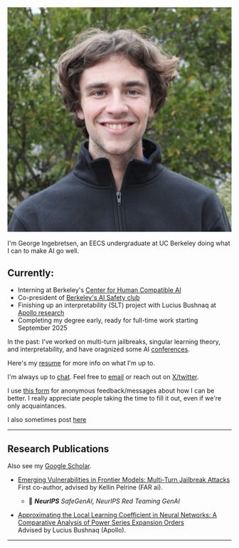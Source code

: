 <div class="profile-container">
    <img src="me.jpeg" alt="George Ingebretsen" class="profile-image">
    <div>
        <p>I'm George Ingebretsen, an EECS undergraduate at UC Berkeley doing what I can to make AI go well.</p>
        <h2>Currently:</h2>
        <ul>
            <li>Interning at Berkeley's <a href="https://humancompatible.ai/" target="_blank">Center for Human Compatible AI</a></li>
            <li>Co-president of <a href="https://berkeleyaisafety.com/" target="_blank">Berkeley's AI Safety club</a></li>
            <li>Finishing up an interpretability (SLT) project with Lucius Bushnaq at <a href="apolloresearch.ai" target="_blank">Apollo research</a> </li>
            <li>Completing my degree early, ready for full-time work starting September 2025</li>
        </ul>
        <p>In the past: I've worked on multi-turn jailbreaks, singular learning theory, and interpretability, and have oragnized some AI <a href="https://thecurve.is/" target="_blank">conferences</a>.</p>
        <p>Here's my <a href="https://drive.google.com/file/d/1drQd4F5ec1a6wmAyQNywnPufd9APjYXt/view?usp=sharing" target="_blank">resume</a> for more info on what I'm up to.</p>
    </div>
</div>

I'm always up to [chat](https://calendly.com/george-ingebretsen/30min). Feel free to [email](george.ingebretsen@gmail.com) or reach out on [X/twitter](https://twitter.com/Newton_theMan).

I use [this form](https://www.admonymous.co/georgeingebretsen) for anonymous feedback/messages about how I can be better. I really appreciate people taking the time to fill it out, even if we're only acquaintances.

I also sometimes post [here](https://www.lesswrong.com/users/george-ingebretsen)

---

## Research Publications

Also see my [Google Scholar](https://scholar.google.com/citations?hl=en&view_op=list_works&gmla=ALUCkoWpyTKUIsNfWw8T-ewlXhSkQoSeyWkU_MyJstV4iL1uNDxIlGsxLG6eiBFkgRg3sUjHBa15xql7aTwmZw&user=dF_lPHQAAAAJ).

- [Emerging Vulnerabilities in Frontier Models: Multi-Turn Jailbreak Attacks](https://arxiv.org/abs/2409.00137)<br>
  First co-author, advised by Kellin Pelrine (FAR ai).
  - 📍 _**NeurIPS** SafeGenAI, NeurIPS Red Teaming GenAI_

- [Approximating the Local Learning Coefficient in Neural Networks: A Comparative Analysis of Power Series Expansion Orders](https://drive.google.com/file/d/1rYWjDBuJM5zA9zwY2vGwkw7cj7uzkq_8/view?usp=sharing)<br>
  Advised by Lucius Bushnaq (Apollo).

---
